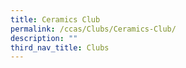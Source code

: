 ```yaml
---
title: Ceramics Club
permalink: /ccas/Clubs/Ceramics-Club/
description: ""
third_nav_title: Clubs
---
```


